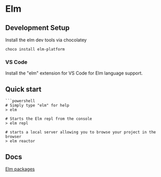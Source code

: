 # Elm

## Development Setup
Install the elm dev tools via chocolatey

    choco install elm-platform

### VS Code 

Install the "elm" extension for VS Code for Elm language support.

## Quick start

    ```powershell
    # Simply type "elm" for help
    > elm 

    # Starts the Elm repl from the console
    > elm repl 

    # starts a local server allowing you to browse your project in the browser
    > elm reactor

## Docs
[Elm packages](https://package.elm-lang.org/)   